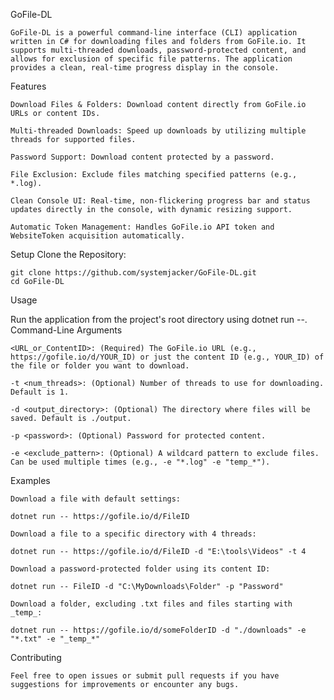 GoFile-DL
    
    GoFile-DL is a powerful command-line interface (CLI) application written in C# for downloading files and folders from GoFile.io. It supports multi-threaded downloads, password-protected content, and allows for exclusion of specific file patterns. The application provides a clean, real-time progress display in the console.

Features

    Download Files & Folders: Download content directly from GoFile.io URLs or content IDs.

    Multi-threaded Downloads: Speed up downloads by utilizing multiple threads for supported files.

    Password Support: Download content protected by a password.

    File Exclusion: Exclude files matching specified patterns (e.g., *.log).

    Clean Console UI: Real-time, non-flickering progress bar and status updates directly in the console, with dynamic resizing support.

    Automatic Token Management: Handles GoFile.io API token and WebsiteToken acquisition automatically.

Setup
    Clone the Repository:

    git clone https://github.com/systemjacker/GoFile-DL.git
    cd GoFile-DL

Usage

Run the application from the project's root directory using dotnet run --.
    Command-Line Arguments

    
    <URL_or_ContentID>: (Required) The GoFile.io URL (e.g., https://gofile.io/d/YOUR_ID) or just the content ID (e.g., YOUR_ID) of the file or folder you want to download.

    -t <num_threads>: (Optional) Number of threads to use for downloading. Default is 1.

    -d <output_directory>: (Optional) The directory where files will be saved. Default is ./output.

    -p <password>: (Optional) Password for protected content.

    -e <exclude_pattern>: (Optional) A wildcard pattern to exclude files. Can be used multiple times (e.g., -e "*.log" -e "temp_*").

Examples

    Download a file with default settings:

    dotnet run -- https://gofile.io/d/FileID

    Download a file to a specific directory with 4 threads:

    dotnet run -- https://gofile.io/d/FileID -d "E:\tools\Videos" -t 4

    Download a password-protected folder using its content ID:

    dotnet run -- FileID -d "C:\MyDownloads\Folder" -p "Password"

    Download a folder, excluding .txt files and files starting with _temp_:

    dotnet run -- https://gofile.io/d/someFolderID -d "./downloads" -e "*.txt" -e "_temp_*"

Contributing

    Feel free to open issues or submit pull requests if you have suggestions for improvements or encounter any bugs.
